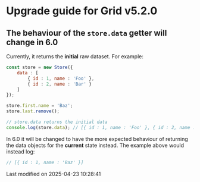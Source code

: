 # Upgrade guide for Grid v5.2.0

## The behaviour of the `store.data` getter will change in 6.0

Currently, it returns the **initial** raw dataset. For example:

```javascript
const store = new Store({
    data : [
        { id : 1, name : 'Foo' },
        { id : 2, name : 'Bar' }
    ]
});

store.first.name = 'Baz';
store.last.remove();

// store.data returns the initial data
console.log(store.data); // [{ id : 1, name : 'Foo' }, { id : 2, name : 'Bar' }]
```

In 6.0 it will be changed to have the more expected behaviour of returning the data objects for the **current** state 
instead. The example above would instead log:

```javascript
// [{ id : 1, name : 'Baz' }]
```


<p class="last-modified">Last modified on 2025-04-23 10:28:41</p>